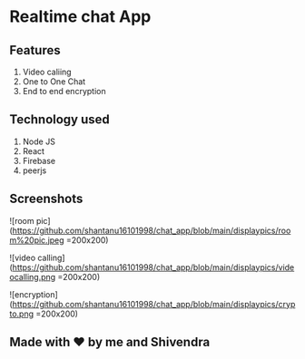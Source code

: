 # Realtime chat App

## Features

1. Video caliing
1. One to One Chat
1. End to end encryption

## Technology used

1. Node JS
1. React
1. Firebase
1. peerjs

## Screenshots

![room pic](https://github.com/shantanu16101998/chat_app/blob/main/displaypics/room%20pic.jpeg =200x200)

![video calling](https://github.com/shantanu16101998/chat_app/blob/main/displaypics/videocalling.png =200x200)

![encryption](https://github.com/shantanu16101998/chat_app/blob/main/displaypics/crypto.png =200x200)


## Made with :heart: by me and Shivendra
